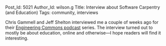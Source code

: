 Post_Id: 5021
Author_Id: wilson.g
Title: Interview about Software Carpentry (and Education)
Tags: community, interviews

<p>Chris Gammell and Jeff Shelton interviewed me a couple of weeks ago for their <a href="http://theengineeringcommons.com/episode-10-software-carpentry/">Engineering Commons podcast</a> series. The interview turned out to mostly be about education, online and otherwise&mdash;I hope readers will find it interesting.</p>
